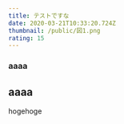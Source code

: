 ```yaml
---
title: テストですな
date: 2020-03-21T10:33:20.724Z
thumbnail: /public/図1.png
rating: 15
---
```

### aaaa



## aaaa

hogehoge